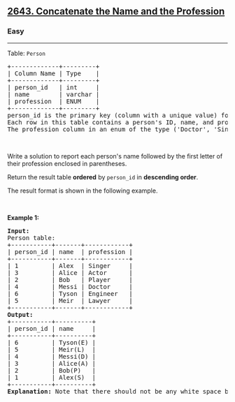 <h2><a href="https://leetcode.com/problems/concatenate-the-name-and-the-profession">2643. Concatenate the Name and the Profession</a></h2><h3>Easy</h3><hr><p>Table: <code>Person</code></p>

<pre>
+-------------+---------+
| Column Name | Type    |
+-------------+---------+
| person_id   | int     |
| name        | varchar |
| profession  | ENUM    |
+-------------+---------+
person_id is the primary key (column with a unique value) for this table.
Each row in this table contains a person&#39;s ID, name, and profession.
The profession column in an enum of the type (&#39;Doctor&#39;, &#39;Singer&#39;, &#39;Actor&#39;, &#39;Player&#39;, &#39;Engineer&#39;, or &#39;Lawyer&#39;)
</pre>

<p>&nbsp;</p>

<p>Write a solution to report each person&#39;s name followed by the first letter of their profession enclosed in parentheses.</p>

<p>Return the result table <strong>ordered</strong> by <code>person_id</code> in <strong>descending order</strong>.</p>

<p>The result format is shown in the following example.</p>

<p>&nbsp;</p>
<p><strong class="example">Example 1:</strong></p>

<pre>
<strong>Input:</strong> 
Person table:
+-----------+-------+------------+
| person_id | name  | profession |
+-----------+-------+------------+
| 1         | Alex  | Singer     |
| 3         | Alice | Actor      |
| 2         | Bob   | Player     |
| 4         | Messi | Doctor     |
| 6         | Tyson | Engineer   |
| 5         | Meir  | Lawyer     |
+-----------+-------+------------+
<strong>Output:</strong> 
+-----------+----------+
| person_id | name     |
+-----------+----------+
| 6         | Tyson(E) |
| 5         | Meir(L)  |
| 4         | Messi(D) |
| 3         | Alice(A) |
| 2         | Bob(P)   |
| 1         | Alex(S)  |
+-----------+----------+
<strong>Explanation:</strong> Note that there should not be any white space between the name and the first letter of the profession.
</pre>
